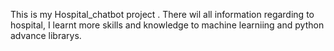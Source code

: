 This is my Hospital_chatbot project .
There wil all information regarding to hospital, I learnt more skills and knowledge to machine learniing and python advance librarys.
